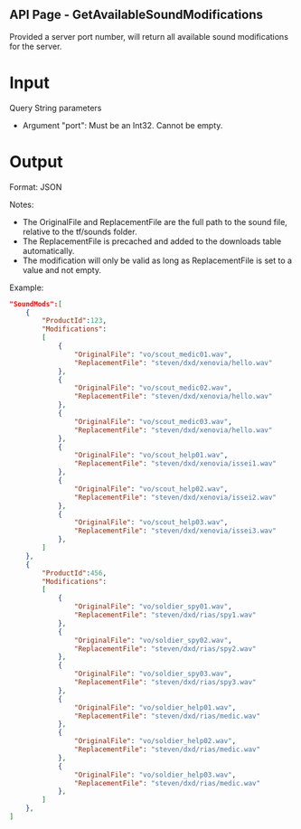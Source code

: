## API Page - GetAvailableSoundModifications ##

Provided a server port number, will return all available sound modifications for the server.

# Input 
Query String parameters

- Argument "port":
	Must be an Int32. 
	Cannot be empty.

# Output 
Format: JSON

Notes: 
- The OriginalFile and ReplacementFile are the full path to the sound file, relative to the tf/sounds folder.
- The ReplacementFile is precached and added to the downloads table automatically.
- The modification will only be valid as long as ReplacementFile is set to a value and not empty.

Example: 
```json
"SoundMods":[
	{ 
		"ProductId":123, 
		"Modifications":
		[
			{
				"OriginalFile": "vo/scout_medic01.wav",
				"ReplacementFile": "steven/dxd/xenovia/hello.wav"
			},
			{
				"OriginalFile": "vo/scout_medic02.wav",
				"ReplacementFile": "steven/dxd/xenovia/hello.wav"
			},
			{
				"OriginalFile": "vo/scout_medic03.wav",
				"ReplacementFile": "steven/dxd/xenovia/hello.wav"
			},
			{
				"OriginalFile": "vo/scout_help01.wav",
				"ReplacementFile": "steven/dxd/xenovia/issei1.wav"
			},
			{
				"OriginalFile": "vo/scout_help02.wav",
				"ReplacementFile": "steven/dxd/xenovia/issei2.wav"
			},
			{
				"OriginalFile": "vo/scout_help03.wav",
				"ReplacementFile": "steven/dxd/xenovia/issei3.wav"
			},
		]
	},
	{ 
		"ProductId":456, 
		"Modifications":
		[
			{
				"OriginalFile": "vo/soldier_spy01.wav",
				"ReplacementFile": "steven/dxd/rias/spy1.wav"
			},
			{
				"OriginalFile": "vo/soldier_spy02.wav",
				"ReplacementFile": "steven/dxd/rias/spy2.wav"
			},
			{
				"OriginalFile": "vo/soldier_spy03.wav",
				"ReplacementFile": "steven/dxd/rias/spy3.wav"
			},
			{
				"OriginalFile": "vo/soldier_help01.wav",
				"ReplacementFile": "steven/dxd/rias/medic.wav"
			},
			{
				"OriginalFile": "vo/soldier_help02.wav",
				"ReplacementFile": "steven/dxd/rias/medic.wav"
			},
			{
				"OriginalFile": "vo/soldier_help03.wav",
				"ReplacementFile": "steven/dxd/rias/medic.wav"
			},
		]
	},
]
```